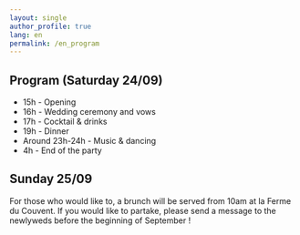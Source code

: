 ```yaml
---
layout: single
author_profile: true
lang: en
permalink: /en_program
---
```

  
## Program (Saturday 24/09)

 * 15h - Opening
 * 16h - Wedding ceremony and vows
 * 17h - Cocktail & drinks
 * 19h - Dinner
 * Around 23h-24h - Music & dancing
 * 4h - End of the party
 
## Sunday 25/09

For those who would like to, a brunch will be served from 10am at la Ferme du Couvent. If you would like to partake, please send a message to the newlyweds before the beginning of September !